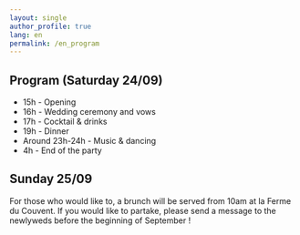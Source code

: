 ```yaml
---
layout: single
author_profile: true
lang: en
permalink: /en_program
---
```

  
## Program (Saturday 24/09)

 * 15h - Opening
 * 16h - Wedding ceremony and vows
 * 17h - Cocktail & drinks
 * 19h - Dinner
 * Around 23h-24h - Music & dancing
 * 4h - End of the party
 
## Sunday 25/09

For those who would like to, a brunch will be served from 10am at la Ferme du Couvent. If you would like to partake, please send a message to the newlyweds before the beginning of September !